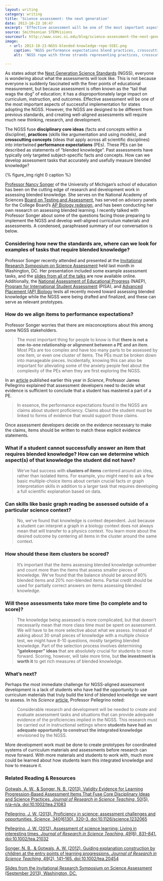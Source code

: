 ```yaml
---
layout: writing
category: writing
title: 'Science assessment: the next generation'
date: 2013-10-23 10:47
excerpt: 'Effective assessment will be one of the most important aspects of successful implementation for states adopting the NGSS. How can we develop assessment tasks that accurately measure blended knowledge?'
source: Smithsonian STEMVisions
sourceurl: http://www.ssec.si.edu/blog/science-assessment-the-next-generation
image:
  - url: 2013-10-23-NGSS-blended-knowledge-rope-SSEC.png
    caption: 'NGSS performance expectations blend practices, crosscutting concepts, and core ideas. Image by the Smithsonian Science Education Center (SSEC).'
    alt: 'NGSS rope with three strands representing practices, crosscutting concepts, and core ideas'
  
---
```


As states adopt the [Next Generation Science Standards](http://www.nextgenscience.org/next-generation-science-standards) (NGSS), everyone is wondering about what the assessments will look like. This is not because everyone is suddenly fascinated with the finer points of educational measurement, but because assessment is often known as the “tail that wags the dog” of education; it has a disproportionately large impact on curriculum, instruction, and outcomes. Effective assessment will be one of the most important aspects of successful implementation for states adopting the NGSS. However, the NGSS are designed to be different from previous standards, and creating well-aligned assessments will require much new thinking, research, and development. 

The NGSS fuse **disciplinary core ideas** (facts and concepts within a discipline), **practices** (skills like argumentation and using models), and **crosscutting concepts** (ideas that apply across all scientific disciplines) into intertwined **performance expectations** (PEs). These PEs can be described as statements of “blended knowledge”. Past assessments have typically only targeted subject-specific facts and concepts. How can we develop assessment tasks that accurately and usefully measure blended knowledge? 

{% figure_img right 0 caption %}

[Professor Nancy Songer](http://sitemaker.umich.edu/songer/home) of the University of Michigan’s school of education has been on the cutting edge of research and development work in assessing blended knowledge. She serves on the National Academy of Sciences [Board on Testing and Assessment](http://sites.nationalacademies.org/DBASSE/BOTA/index.htm), has served on advisory panels for the College Board’s [AP Biology redesign](http://www.nytimes.com/2011/01/09/education/edlife/09ap-t.html?pagewanted=all&_r=1&), and has been conducting her own research on assessing blended learning. I recently talked with Professor Songer about some of the questions facing those preparing to implement the NGSS and develop well-aligned curriculum materials and assessments. A condensed, paraphrased summary of our conversation is below. 

### Considering how new the standards are, where can we look for examples of tasks that require blended knowledge?

Professor Songer recently attended and presented at the [Invitational Research Symposium on Science Assessment](http://www.k12center.org/events/research_meetings/science_assessment.html) held last month in Washington, DC. Her presentation included some example assessment tasks, and the [slides from all of the talks](http://www.k12center.org/events/research_meetings/science_assessment.html) are now available online. Additionally, the [National Assessment of Educational Progress](http://www.naepnet.org/imis15_prod/NAEPPub/Home/NAEPPub/Home.aspx) (NAEP), [Program for International Student Assessment](http://www.oecd.org/pisa/) (PISA), and [Advanced Placement (AP) Biology](http://apcentral.collegeboard.com/apc/public/courses/teachers_corner/2117.html) tests all recently moved toward assessing blended knowledge while the NGSS were being drafted and finalized, and these can serve as relevant prototypes.  

### How do we align items to performance expectations?

Professor Songer worries that there are misconceptions about this among some NGSS stakeholders.

> The most important thing for people to know is that **there is not a one-to-one relationship or alignment between a PE and an item**. Most PEs are too complex and have too many parts to be assessed by one item, or even one cluster of items. The PEs must be broken down into manageable pieces. Incidentally, knowing this can also be important for alleviating some of the anxiety people feel about the complexity of the PEs when they are first exploring the NGSS.   

In an [article](http://www.sciencemag.org/content/340/6130/320.abstract) published earlier this year in <cite>Science</cite>, Professor James Pellegrino explained that assessment developers need to decide what evidence is sufficient to conclude that a student has mastered a part of a PE. 

> In essence, the performance expectations found in the NGSS are claims about student proficiency. Claims about the student must be linked to forms of evidence that would support those claims.

Once assessment developers decide on the evidence necessary to make the claims, items should be written to match these explicit evidence statements. 

### What if a student cannot successfully answer an item that requires blended knowledge? How can we determine which aspect(s) of that knowledge the student did not have?

> We’ve had success with **clusters of items** centered around an idea, rather than isolated items. For example, you might need to ask a few basic multiple-choice items about certain crucial facts or graph interpretation skills in addition to a larger task that requires developing a full scientific explanation based on data. 

### Can skills like basic graph reading be assessed outside of a particular science context?

> No, we’ve found that knowledge is context dependent. Just because a student can interpret a graph in a biology context does not always mean that will transfer to a physics context. You learn more about the desired outcome by centering all items in the cluster around the same context.  

### How should these item clusters be scored?

> It’s important that the items assessing blended knowledge outnumber and count more than the items that assess smaller pieces of knowledge. We’ve found that the balance should be around 80% blended items and 20% non-blended items. Partial credit should be used for partially correct answers on items assessing blended knowledge.   

### Will these assessments take more time (to complete and to score)?

> The knowledge being assessed is more complicated, but that doesn’t necessarily mean that more class time must be spent on assessment. We will have to be more selective about what we assess. Instead of asking about 30 small pieces of knowledge with a multiple choice test, we might have 8-10 questions, mostly targeting blended knowledge. Part of the selection process involves determining **“gatekeeper” ideas** that are absolutely crucial for students to move forward. Scoring, however, will take more time, but **the investment is worth it** to get rich measures of blended knowledge. 

### What’s next?

Perhaps the most immediate challenge for NGSS-aligned assessment development is a lack of students who have had the opportunity to use curriculum materials that truly build the kind of blended knowledge we want to assess. In his <cite>Science</cite> [article](http://www.sciencemag.org/content/340/6130/320.abstract), Professor Pellegrino noted:

>Considerable research and development will be needed to create and evaluate assessment tasks and situations that can provide adequate evidence of the proficiencies implied in the NGSS. This research must be carried out in instructional settings where **students have had an adequate opportunity to construct the integrated knowledge** envisioned by the NGSS. 

More development work must be done to create prototypes for coordinated systems of curriculum materials and assessments before research can move forward. With more materials and students to work with, much more could be learned about how students learn this integrated knowledge and how to measure it. 

### Related Reading & Resources

[Gotwals, A. W., & Songer, N. B. (2013). Validity Evidence for Learning Progression-Based Assessment Items That Fuse Core Disciplinary Ideas and Science Practices. <cite>Journal of Research in Science Teaching</cite>, 50(5), n/a–n/a. doi:10.1002/tea.21083](http://onlinelibrary.wiley.com/doi/10.1002/tea.21083/abstract)

[Pellegrino, J. W. (2013). Proficiency in science: assessment challenges and opportunities. <cite>Science</cite>, 340(6130), 320–3. doi:10.1126/science.1232065](http://www.sciencemag.org/content/340/6130/320.abstract)

[Pellegrino, J. W. (2012). Assessment of science learning: Living in interesting times. <cite>Journal of Research in Science Teaching</cite>, 49(6), 831–841. doi:10.1002/tea.21032](http://onlinelibrary.wiley.com/doi/10.1002/tea.21032/abstract)

[Songer, N. B., & Gotwals, A. W. (2012). Guiding explanation construction by children at the entry points of learning progressions. <cite>Journal of Research in Science Teaching</cite>, 49(2), 141–165. doi:10.1002/tea.20454](http://onlinelibrary.wiley.com/doi/10.1002/tea.20454/abstract)

[Slides from the Invitational Research Symposium on Science Assessment (September 2013), Washington, DC.](http://www.k12center.org/events/research_meetings/science_assessment.html)